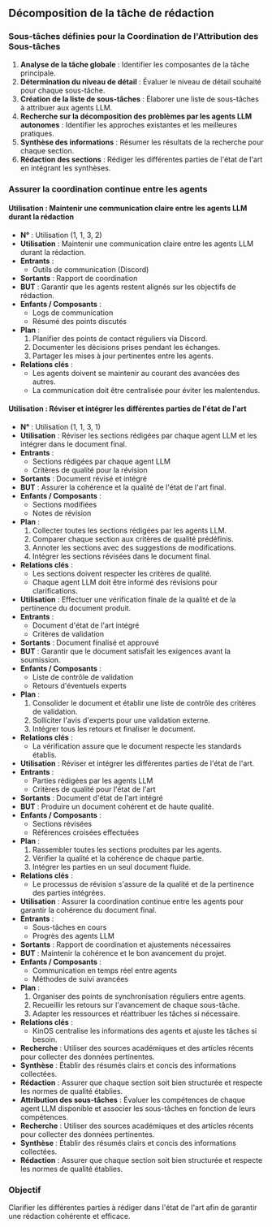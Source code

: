 ## Décomposition de la tâche de rédaction

### Sous-tâches définies pour la Coordination de l'Attribution des Sous-tâches
1. **Analyse de la tâche globale** : Identifier les composantes de la tâche principale.
2. **Détermination du niveau de détail** : Évaluer le niveau de détail souhaité pour chaque sous-tâche.
3. **Création de la liste de sous-tâches** : Élaborer une liste de sous-tâches à attribuer aux agents LLM.
1. **Recherche sur la décomposition des problèmes par les agents LLM autonomes** : Identifier les approches existantes et les meilleures pratiques.
2. **Synthèse des informations** : Résumer les résultats de la recherche pour chaque section.
3. **Rédaction des sections** : Rédiger les différentes parties de l'état de l'art en intégrant les synthèses.

### Assurer la coordination continue entre les agents
#### Utilisation : Maintenir une communication claire entre les agents LLM durant la rédaction
- **N°** : Utilisation (1, 1, 3, 2)
- **Utilisation** : Maintenir une communication claire entre les agents LLM durant la rédaction.
- **Entrants** :
  - Outils de communication (Discord)
- **Sortants** : Rapport de coordination
- **BUT** : Garantir que les agents restent alignés sur les objectifs de rédaction.
- **Enfants / Composants** : 
  - Logs de communication
  - Résumé des points discutés
- **Plan** :
  1. Planifier des points de contact réguliers via Discord.
  2. Documenter les décisions prises pendant les échanges.
  3. Partager les mises à jour pertinentes entre les agents.
- **Relations clés** :
  - Les agents doivent se maintenir au courant des avancées des autres.
  - La communication doit être centralisée pour éviter les malentendus.
#### Utilisation : Réviser et intégrer les différentes parties de l'état de l'art
- **N°** : Utilisation (1, 1, 3, 1)
- **Utilisation** : Réviser les sections rédigées par chaque agent LLM et les intégrer dans le document final.
- **Entrants** :
  - Sections rédigées par chaque agent LLM
  - Critères de qualité pour la révision
- **Sortants** : Document révisé et intégré
- **BUT** : Assurer la cohérence et la qualité de l'état de l'art final.
- **Enfants / Composants** : 
  - Sections modifiées
  - Notes de révision
- **Plan** :
  1. Collecter toutes les sections rédigées par les agents LLM.
  2. Comparer chaque section aux critères de qualité prédéfinis.
  3. Annoter les sections avec des suggestions de modifications.
  4. Intégrer les sections révisées dans le document final.
- **Relations clés** :
  - Les sections doivent respecter les critères de qualité.
  - Chaque agent LLM doit être informé des révisions pour clarifications.
- **Utilisation** : Effectuer une vérification finale de la qualité et de la pertinence du document produit.
- **Entrants** :
  - Document d'état de l'art intégré
  - Critères de validation
- **Sortants** : Document finalisé et approuvé
- **BUT** : Garantir que le document satisfait les exigences avant la soumission.
- **Enfants / Composants** : 
  - Liste de contrôle de validation
  - Retours d'éventuels experts
- **Plan** :
  1. Consolider le document et établir une liste de contrôle des critères de validation.
  2. Solliciter l'avis d'experts pour une validation externe.
  3. Intégrer tous les retours et finaliser le document.
- **Relations clés** :
  - La vérification assure que le document respecte les standards établis.
- **Utilisation** : Réviser et intégrer les différentes parties de l'état de l'art.
- **Entrants** :
  - Parties rédigées par les agents LLM
  - Critères de qualité pour l'état de l'art
- **Sortants** : Document d'état de l'art intégré
- **BUT** : Produire un document cohérent et de haute qualité.
- **Enfants / Composants** : 
  - Sections révisées
  - Références croisées effectuées
- **Plan** :
  1. Rassembler toutes les sections produites par les agents.
  2. Vérifier la qualité et la cohérence de chaque partie.
  3. Intégrer les parties en un seul document fluide.
- **Relations clés** :
  - Le processus de révision s'assure de la qualité et de la pertinence des parties intégrées.
- **Utilisation** : Assurer la coordination continue entre les agents pour garantir la cohérence du document final.
- **Entrants** :
  - Sous-tâches en cours
  - Progrès des agents LLM
- **Sortants** : Rapport de coordination et ajustements nécessaires
- **BUT** : Maintenir la cohérence et le bon avancement du projet.
- **Enfants / Composants** : 
  - Communication en temps réel entre agents
  - Méthodes de suivi avancées
- **Plan** :
  1. Organiser des points de synchronisation réguliers entre agents.
  2. Recueillir les retours sur l'avancement de chaque sous-tâche.
  3. Adapter les ressources et réattribuer les tâches si nécessaire.
- **Relations clés** :
  - KinOS centralise les informations des agents et ajuste les tâches si besoin.
- **Recherche** : Utiliser des sources académiques et des articles récents pour collecter des données pertinentes.
- **Synthèse** : Établir des résumés clairs et concis des informations collectées.
- **Rédaction** : Assurer que chaque section soit bien structurée et respecte les normes de qualité établies.
- **Attribution des sous-tâches** : Évaluer les compétences de chaque agent LLM disponible et associer les sous-tâches en fonction de leurs compétences.
- **Recherche** : Utiliser des sources académiques et des articles récents pour collecter des données pertinentes.
- **Synthèse** : Établir des résumés clairs et concis des informations collectées.
- **Rédaction** : Assurer que chaque section soit bien structurée et respecte les normes de qualité établies.

### Objectif
Clarifier les différentes parties à rédiger dans l'état de l'art afin de garantir une rédaction cohérente et efficace.
